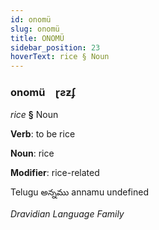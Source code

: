 ```yaml
---
id: onomü
slug: onomü
title: ONOMÜ
sidebar_position: 23
hoverText: rice § Noun
---
```


### onomü&emsp;<span kind="abugida">ɽƨƶʄ</span>

*rice* **§** Noun

**Verb**: to be rice

**Noun**: rice

**Modifier**: rice-related

Telugu అన్నము annamu undefined

*Dravidian Language Family*